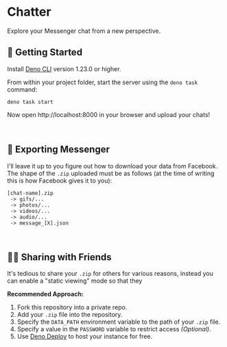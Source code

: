 # Chatter

Explore your Messenger chat from a new perspective.

## 🚀 Getting Started
Install [Deno CLI](https://deno.land) version 1.23.0 or higher.

From within your project folder, start the server using the `deno task` command:
```
deno task start
```
Now open http://localhost:8000 in your browser and upload your chats!

<br />

## 💬  Exporting Messenger

I'll leave it up to you figure out how to download your data from Facebook. The shape of the `.zip` uploaded must be as follows (at the time of writing this is how Facebook gives it to you):
```
[chat-name].zip
 -> gifs/...
 -> photos/...
 -> videos/...
 -> audio/...
 -> message_[X].json
```

<br />

## 👨‍💻 Sharing with Friends

It's tedious to share your `.zip` for others for various reasons, instead you can enable a "static viewing" mode so that they 

**Recommended Approach:**
1. Fork this repository into a private repo.
2. Add your `.zip` file into the repository.
3. Specify the `DATA_PATH` environment variable to the path of your `.zip` file.
4. Specify a value in the `PASSWORD` variable to restrict access *(Optional)*.
5. Use [Deno Deploy](https://deno.com/deploy) to host your instance for free.
